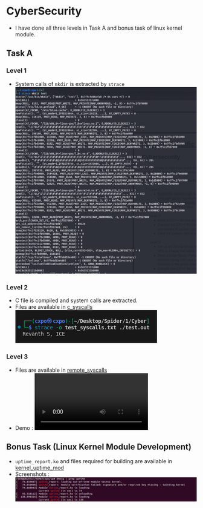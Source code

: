 # CyberSecurity
- I have done all three levels in Task A and bonus task of linux kernel module.
## Task A
### Level 1
- System calls of `mkdir` is extracted by `strace`
![mkdir_syscalls](./images/1_mkdir_syscalls.png)

### Level 2
- C file is compiled and system calls are extracted.
- Files are available in [c_syscalls](./c_syscalls/)
![c_syscalls](./images/2_C_syscalls.png)

### Level 3
- Files are available in [remote_syscalls](./remote_syscalls/)
- Demo : 
![ssh](./images/ssh.mp4)

## Bonus Task (Linux Kernel Module Development)
- `uptime_report.ko` and files required for building are available in [kernel_uptime_mod](./kernel_uptime_mod/)
- Screenshots : 
![module](./images/module.png)

